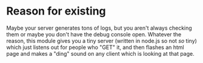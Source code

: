 # Reason for existing

Maybe your server generates tons of logs, but you aren't always checking them or 
maybe you don't have the debug console open. Whatever the reason, this module
gives you a tiny server (written in node.js so not *so* tiny) which just listens
out for people who "GET" it, and then flashes an html page and makes a "ding" sound 
on any client which is looking at that page.



